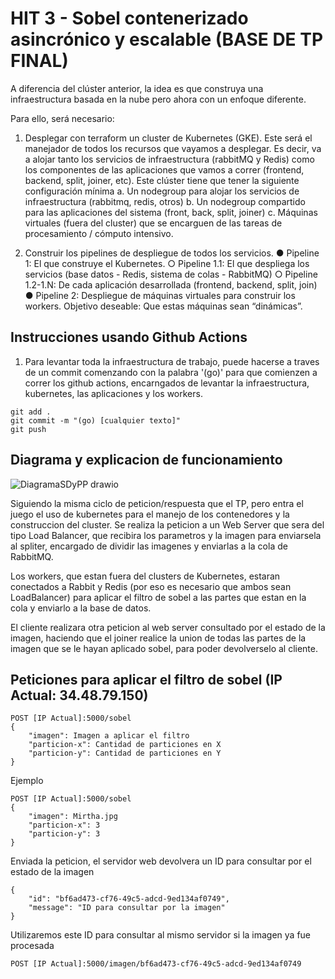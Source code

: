 # HIT 3 - Sobel contenerizado asincrónico y escalable (BASE DE TP FINAL) 

A diferencia del clúster anterior, la idea es que construya una infraestructura basada en la nube pero ahora con un enfoque diferente. 

Para ello, será necesario:
1.	Desplegar con terraform un cluster de Kubernetes (GKE). Este será el manejador de todos los recursos que vayamos a desplegar. Es decir, va a alojar tanto los servicios de infraestructura (rabbitMQ y Redis) como los componentes de las aplicaciones que vamos a correr (frontend, backend, split, joiner, etc). Este clúster tiene que tener la siguiente configuración mínima
a.	Un nodegroup para alojar los servicios de infraestructura (rabbitmq, redis, otros)
b.	Un nodegroup compartido para las aplicaciones del sistema (front, back, split, joiner)
c.	Máquinas virtuales (fuera del cluster)  que se encarguen de las tareas de procesamiento / cómputo intensivo. 

2.	Construir los pipelines de despliegue de todos los servicios.
    ●	Pipeline 1: El que construye el Kubernetes. 
    ○	Pipeline 1.1: El que despliega los servicios (base datos - Redis, sistema de colas - RabbitMQ)
    ○	Pipeline 1.2-1.N: De cada aplicación desarrollada (frontend, backend, split, join)
    ●	Pipeline 2: Despliegue de máquinas virtuales para construir los workers. Objetivo deseable: Que estas máquinas sean “dinámicas”.  

## Instrucciones usando Github Actions 

1. Para levantar toda la infraestructura de trabajo, puede hacerse a traves de un commit comenzando con la palabra '(go)' para que comienzen a correr los github actions, encarngados de levantar la infraestructura, kubernetes, las aplicaciones y los workers.

```
git add .
git commit -m "(go) [cualquier texto]"
git push
```

## Diagrama y explicacion de funcionamiento

![DiagramaSDyPP drawio](https://github.com/LucasLatessa/SDyPP-G3/assets/63746351/fc63ccdb-1e8b-46ad-b8e1-048417848650)

Siguiendo la misma ciclo de peticion/respuesta que el TP, pero entra el juego el uso de kubernetes para el manejo de los contenedores y la construccion del cluster.
Se realiza la peticion a un Web Server que sera del tipo Load Balancer, que recibira los parametros y la imagen para enviarsela al spliter, encargado de dividir las imagenes y enviarlas a la cola de RabbitMQ.

Los workers, que estan fuera del clusters de Kubernetes, estaran conectados a Rabbit y Redis (por eso es necesario que ambos sean LoadBalancer) para aplicar el filtro de sobel a las partes que estan en la cola y enviarlo a la base de datos.

El cliente realizara otra peticion al web server consultado por el estado de la imagen, haciendo que el joiner realice la union de todas las partes de la imagen que se le hayan aplicado sobel, para poder devolverselo al cliente.

## Peticiones para aplicar el filtro de sobel (IP Actual: 34.48.79.150)

```
POST [IP Actual]:5000/sobel
{
    "imagen": Imagen a aplicar el filtro
    "particion-x": Cantidad de particiones en X
    "particion-y": Cantidad de particiones en Y
}
```

Ejemplo

```
POST [IP Actual]:5000/sobel
{
    "imagen": Mirtha.jpg
    "particion-x": 3
    "particion-y": 3
}
```

Enviada la peticion, el servidor web devolvera un ID para consultar por el estado de la imagen

```
{
    "id": "bf6ad473-cf76-49c5-adcd-9ed134af0749",
    "message": "ID para consultar por la imagen"
}
```

Utilizaremos este ID para consultar al mismo servidor si la imagen ya fue procesada

```
POST [IP Actual]:5000/imagen/bf6ad473-cf76-49c5-adcd-9ed134af0749
```